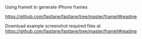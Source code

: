 Using frameit to generate iPhone frames

https://github.com/fastlane/fastlane/tree/master/frameit#readme

Download example screenshot required files at https://github.com/fastlane/fastlane/tree/master/frameit#readme